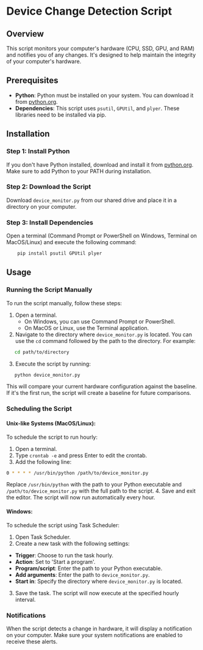 # Device Change Detection Script

## Overview
This script monitors your computer's hardware (CPU, SSD, GPU, and RAM) and notifies you of any changes. It's designed to help maintain the integrity of your computer's hardware.

## Prerequisites
- **Python**: Python must be installed on your system. You can download it from [python.org](https://www.python.org/).
- **Dependencies**: This script uses `psutil`, `GPUtil`, and `plyer`. These libraries need to be installed via pip.

## Installation

### Step 1: Install Python
If you don't have Python installed, download and install it from [python.org](https://www.python.org/). Make sure to add Python to your PATH during installation.

### Step 2: Download the Script
Download `device_monitor.py` from our shared drive and place it in a directory on your computer.

### Step 3: Install Dependencies
Open a terminal (Command Prompt or PowerShell on Windows, Terminal on MacOS/Linux) and execute the following command:

```bash
    pip install psutil GPUtil plyer
```

## Usage

### Running the Script Manually
To run the script manually, follow these steps:

1. Open a terminal.
   - On Windows, you can use Command Prompt or PowerShell.
   - On MacOS or Linux, use the Terminal application.
2. Navigate to the directory where `device_monitor.py` is located. You can use the `cd` command followed by the path to the directory. For example:

```bash
   cd path/to/directory
```
3. Execute the script by running:

```bash
   python device_monitor.py
```

This will compare your current hardware configuration against the baseline. If it's the first run, the script will create a baseline for future comparisons.

### Scheduling the Script

#### Unix-like Systems (MacOS/Linux):
To schedule the script to run hourly:

1. Open a terminal.
2. Type `crontab -e` and press Enter to edit the crontab.
3. Add the following line:
```bash
0 * * * * /usr/bin/python /path/to/device_monitor.py
```

Replace `/usr/bin/python` with the path to your Python executable and `/path/to/device_monitor.py` with the full path to the script.
4. Save and exit the editor. The script will now run automatically every hour.

#### Windows:
To schedule the script using Task Scheduler:

1. Open Task Scheduler.
2. Create a new task with the following settings:
- **Trigger**: Choose to run the task hourly.
- **Action**: Set to 'Start a program'.
- **Program/script**: Enter the path to your Python executable.
- **Add arguments**: Enter the path to `device_monitor.py`.
- **Start in**: Specify the directory where `device_monitor.py` is located.
3. Save the task. The script will now execute at the specified hourly interval.

### Notifications
When the script detects a change in hardware, it will display a notification on your computer. Make sure your system notifications are enabled to receive these alerts.
